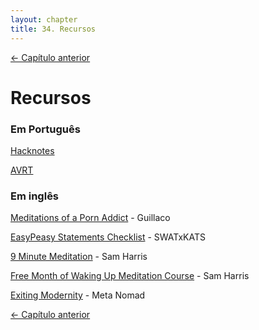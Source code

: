 ```yaml
---
layout: chapter
title: 34. Recursos 
---
```


<div class="pagination-selector">
<a href="33-fim-do-livro.html" class="chapter-btn">&larr; Capítulo anterior</a>
</div>

# Recursos
### Em Português

[Hacknotes](/recursos/hacknotes)

[AVRT](/recursos/AVRT)

### Em inglês

[Meditations of a Porn Addict](https://mega.nz/file/DlxiFACJ#FLglnhxnenKVIDn9JVQHI1v_ZGs1yzC3Kvc0mLf13ds) - Guillaco

[EasyPeasy Statements Checklist](https://pastebin.com/dybv6qkD) - SWATxKATS

[9 Minute Meditation](https://www.youtube.com/watch?v=tw7XBKhZJh4) - Sam Harris

[Free Month of Waking Up Meditation Course](https://share.wakingup.com/a13290) - Sam Harris

[Exiting Modernity](https://meta-nomad.net/exiting-modernity) - Meta Nomad

<div class="pagination-selector">
<a href="33-fim-do-livro.html" class="chapter-btn">&larr; Capítulo anterior</a>
</div>
